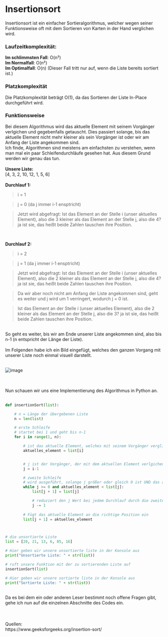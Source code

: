 # Insertionsort
Insertionsort ist ein einfacher Sortieralgorithmus, welcher wegen seiner Funktionsweise oft mit dem Sortieren von Karten in der Hand verglichen wird.

### Laufzeitkomplexität:

**Im schlimmsten Fall**: O(n²)<br>
**Im Normalfall**: O(n²)<br>
**Im Optimalfall**: O(n) (Dieser Fall tritt nur auf, wenn die Liste bereits sortiert ist.)<br>

### Platzkomplexität
Die Platzkomplexität beträgt O(1), da das Sortieren der Liste In-Place durchgeführt wird.

### Funktionsweise
Bei diesem Algorithmus wird das aktuelle Element mit seinem Vorgänger verlgichen und gegebenfalls getauscht.
Dies passiert solange, bis das aktuelle Element nicht mehr kleiner als sein Vorgänger ist oder wir am Anfang der Liste angekommen sind.
<br>
Ich finde, Algorithmen sind meistens am einfachsten zu verstehen, wenn man mal ein paar Schleifendurchläufe gesehen hat.
Aus diesem Grund werden wir genau das tun.
<br>
<br>
**Unsere Liste:**
<br>
[4, 3, 2, 10, 12, 1, 5, 6]
<br>
<br>
**Durchlauf 1:**
<br>
> i = 1

> j = 0 (da j immer i-1 ensptricht)

> Jetzt wird abgefragt: Ist das Element an der Stelle i (unser aktuelles Element), also die 3 kleiner als das Element an der Stelle j, also die 4? ja ist sie, das heißt beide Zahlen tauschen ihre Position.

<br>

**Durchlauf 2:**
> i = 2

> j = 1 (da j immer i-1 ensptricht)

> Jetzt wird abgefragt: Ist das Element an der Stelle i (unser aktuelles Element), also die 2 kleiner als das Element an der Stelle j, also die 4? ja ist sie, das heißt beide Zahlen tauschen ihre Position.

> Da wir aber noch nicht am Anfang der Liste angekommen sind, geht es weiter und j wird um 1 verringert, wodurch j = 0 ist.

> Ist das Element an der Stelle i (unser aktuelles Element), also die 2 kleiner als das Element an der Stelle j, also die 3? ja ist sie, das heißt beide Zahlen tauschen ihre Position.
<br>
So geht es weiter, bis wir am Ende unserer Liste angekommen sind, also bis n-1 (n entspricht der Länge der Liste).
<br>
<br>
Im Folgenden habe ich ein Bild eingefügt, welches den ganzen Vorgang mit unserer Liste noch einmal visuell darstellt.
<br>
<br>

![image](https://user-images.githubusercontent.com/83044113/151985003-15de7671-3d58-453e-be47-9703563fd799.png)

<br>
<br>
Nun schauen wir uns eine Implementierung des Algorithmus in Python an.
<br>
<br>

```python
def insertionSort(list):

    # n = Länge der übergebenen Liste
    n = len(list)

    # erste Schleife
    # startet bei 1 und geht bis n-1
    for i in range(1, n):

        # ist das aktuelle Element, welches mit seinem Vorgänger verglichen wird
        aktuelles_element = list[i]


        # j ist der Vorgänger, der mit dem aktuellen Element verlgichen wird
        j = i-1

        # zweite Schleife
        # wird ausgeführt, solange j größer oder gleich 0 ist UND das aktuelle Element kleiner als sein Vorgänger ist
        while j >= 0 and aktuelles_element < list[j]:
            list[j + 1] = list[j]

            # reduziert den j Wert bei jedem Durchlauf durch die zweite Schleife um 1
            j -= 1
        
        # Fügt das aktuelle Element an die richtige Position ein
        list[j + 1] = aktuelles_element



# die unsortierte Liste
list = [20, 21, 13, 6, 85, 16]

# Hier geben wir unsere unsortierte liste in der Konsole aus
print("Unsortierte Liste: " + str(list))

# ruft unsere Funktion mit der zu sortierenden Liste auf
insertionSort(list)

# Hier geben wir unsere sortierte liste in der Konsole aus
print("Sortierte Liste: " + str(list))
```
<br>
Da es bei dem ein oder anderen Leser bestimmt noch offene Fragen gibt, gehe ich nun auf die einzelnen Abschnitte des Codes ein.
<br>
<br>
















<br>
<br>
Quellen:
<br>
https://www.geeksforgeeks.org/insertion-sort/
<br>
